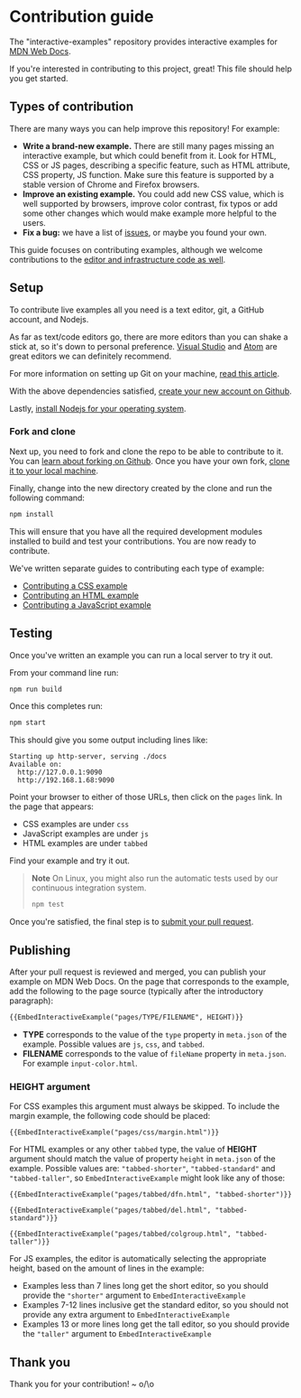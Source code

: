 # Contribution guide

The "interactive-examples" repository provides interactive examples for [MDN Web Docs](https://developer.mozilla.org).

If you're interested in contributing to this project, great! This file should help you get started.

## Types of contribution

There are many ways you can help improve this repository! For example:

- **Write a brand-new example.** There are still many pages missing an interactive example, but which could benefit from it. Look for HTML, CSS or JS pages, describing a specific feature, such as HTML attribute, CSS property, JS function. Make sure this feature is supported by a stable version of Chrome and Firefox browsers.
- **Improve an existing example.** You could add new CSS value, which is well supported by browsers, improve color contrast, fix typos or add some other changes which would make example more helpful to the users.
- **Fix a bug:** we have a list of [issues](https://github.com/mdn/interactive-examples/issues), or maybe you found your own.

This guide focuses on contributing examples, although we welcome contributions to the [editor and infrastructure code as well](https://github.com/mdn/bob).

## Setup

To contribute live examples all you need is a text editor, git, a GitHub account, and Nodejs.

As far as text/code editors go, there are more editors than you can shake a stick at, so it's down to personal preference. [Visual Studio](https://code.visualstudio.com/download) and [Atom](https://atom.io/) are great editors we can definitely recommend.

For more information on setting up Git on your machine, [read this article](https://help.github.com/articles/set-up-git/).

With the above dependencies satisfied, [create your new account on Github](https://github.com/join).

Lastly, [install Nodejs for your operating system](https://nodejs.org/).

### Fork and clone

Next up, you need to fork and clone the repo to be able to contribute to it. You can [learn about forking on Github](https://help.github.com/articles/fork-a-repo). Once you have your own fork, [clone it to your local machine](https://help.github.com/articles/cloning-a-repository/).

Finally, change into the new directory created by the clone and run the following command:

```bash
npm install
```

This will ensure that you have all the required development modules installed to build and test your contributions. You are now ready to contribute.

We've written separate guides to contributing each type of example:

- [Contributing a CSS example](contributing/css-examples.md)
- [Contributing an HTML example](contributing/html-examples.md)
- [Contributing a JavaScript example](contributing/js-examples.md)

## Testing

Once you've written an example you can run a local server to try it out.

From your command line run:

```bash
npm run build
```

Once this completes run:

```bash
npm start
```

This should give you some output including lines like:

```plain
Starting up http-server, serving ./docs
Available on:
  http://127.0.0.1:9090
  http://192.168.1.68:9090
```

Point your browser to either of those URLs, then click on the `pages` link. In the page that appears:

- CSS examples are under `css`
- JavaScript examples are under `js`
- HTML examples are under `tabbed`

Find your example and try it out.

> **Note** On Linux, you might also run the automatic tests used by our continuous integration system.
>
> ```bash
> npm test
> ```

Once you're satisfied, the final step is to [submit your pull request](https://help.github.com/articles/creating-a-pull-request/).

## Publishing

After your pull request is reviewed and merged, you can publish your example on MDN Web Docs. On the page that corresponds to the example, add the following to the page source (typically after the introductory paragraph):

```html
{{EmbedInteractiveExample("pages/TYPE/FILENAME", HEIGHT)}}
```

- **TYPE** corresponds to the value of the `type` property in `meta.json` of the example. Possible values are `js`, `css`, and `tabbed`.
- **FILENAME** corresponds to the value of `fileName` property in `meta.json`. For example `input-color.html`.

### **HEIGHT** argument

For CSS examples this argument must always be skipped. To include the margin example, the following code should be placed:

```plain
{{EmbedInteractiveExample("pages/css/margin.html")}}
```

For HTML examples or any other `tabbed` type, the value of **HEIGHT** argument should match the value of property `height` in `meta.json` of the example. Possible values are: `"tabbed-shorter"`, `"tabbed-standard"` and `"tabbed-taller"`, so `EmbedInteractiveExample` might look like any of those:

```plain
{{EmbedInteractiveExample("pages/tabbed/dfn.html", "tabbed-shorter")}}
```

```plain
{{EmbedInteractiveExample("pages/tabbed/del.html", "tabbed-standard")}}
```

```plain
{{EmbedInteractiveExample("pages/tabbed/colgroup.html", "tabbed-taller")}}
```

For JS examples, the editor is automatically selecting the appropriate height, based on the amount of lines in the example:

- Examples less than 7 lines long get the short editor, so you should provide the `"shorter"` argument to `EmbedInteractiveExample`
- Examples 7-12 lines inclusive get the standard editor, so you should not provide any extra argument to `EmbedInteractiveExample`
- Examples 13 or more lines long get the tall editor, so you should provide the `"taller"` argument to `EmbedInteractiveExample`

## Thank you

Thank you for your contribution! ~ o/\o
